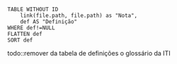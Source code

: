 ```dataview
TABLE WITHOUT ID
	link(file.path, file.path) as "Nota", 
	def AS "Definição"
WHERE def!=NULL
FLATTEN def
SORT def
```



todo::remover da tabela de definições o glossário da ITI